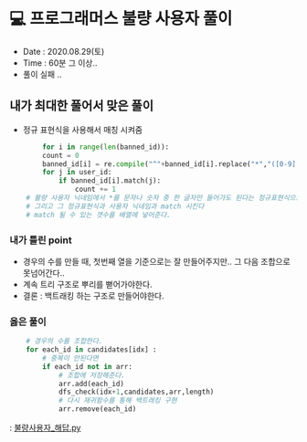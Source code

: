 # 💻 프로그래머스 불량 사용자 풀이
- Date : 2020.08.29(토)
- Time : 60분 그 이상..
- 풀이 실패 ..



## 내가 최대한 풀어서 맞은 풀이

- 정규 표현식을 사용해서 매칭 시켜줌

```python
        for i in range(len(banned_id)):
        count = 0
        banned_id[i] = re.compile("^"+banned_id[i].replace("*","([0-9]|[a-z])")+"$")
        for j in user_id:
            if banned_id[i].match(j):
                count += 1
    # 불량 사용자 닉네임에서 *를 문자나 숫자 중 한 글자만 들어가도 된다는 정규표현식으로 만들어서 변경해준다
    # 그리고 그 정규표현식과 사용자 닉네임과 match 시킨다
    # match 될 수 있는 갯수를 배열에 넣어준다.
```

### 내가 틀린 point
- 경우의 수를 만들 때, 첫번째 열을 기준으로는 잘 만들어주지만.. 그 다음 조합으로 못넘어간다..
- 계속 트리 구조로 뿌리를 뻗어가야한다.
- 결론 : 백트래킹 하는 구조로 만들어야한다.

### 옳은 풀이
```python
    # 경우의 수를 조합한다.
    for each_id in candidates[idx] :
        # 중복이 안된다면 
        if each_id not in arr:
            # 조합에 저장해준다.
            arr.add(each_id)
            dfs_check(idx+1,candidates,arr,length)
            # 다시 재귀함수를 통해 백트래킹 구현
            arr.remove(each_id)
```

: [불량사용자_해답.py](../programmers/불량사용자_해답.py)
